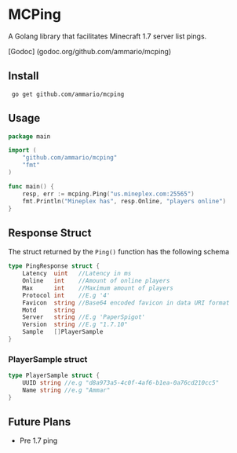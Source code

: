 # MCPing
A Golang library that facilitates Minecraft 1.7 server list pings.

[Godoc] (godoc.org/github.com/ammario/mcping)

## Install

`` go get github.com/ammario/mcping``

## Usage
```go
package main

import (
    "github.com/ammario/mcping"
    "fmt"
)

func main() {
    resp, err := mcping.Ping("us.mineplex.com:25565")
    fmt.Println("Mineplex has", resp.Online, "players online")
}
```

## Response Struct

The struct returned by the ``Ping()`` function has the following schema

```go
type PingResponse struct {
    Latency  uint   //Latency in ms
    Online   int    //Amount of online players
    Max      int    //Maximum amount of players
    Protocol int    //E.g '4'
    Favicon  string //Base64 encoded favicon in data URI format
    Motd     string
    Server   string //E.g 'PaperSpigot'
    Version  string //E.g "1.7.10"
    Sample   []PlayerSample
}
```

### PlayerSample struct

```go
type PlayerSample struct {
    UUID string //e.g "d8a973a5-4c0f-4af6-b1ea-0a76cd210cc5"
    Name string //e.g "Ammar"
}
```

## Future Plans
- Pre 1.7 ping
